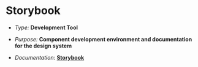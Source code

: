 # Storybook

- _Type:_ **Development Tool**

- _Purpose:_ **Component development environment and documentation for the
  design system**

- _Documentation:_ **[Storybook](../docs/apps/storybook.mdx)**
